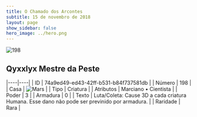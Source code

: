 ```yaml
---
title: O Chamado dos Arcontes
subtitle: 15 de novembro de 2018
layout: page
show_sidebar: false
hero_image: ../hero.png
---
```


![198](https://cdn.keyforgegame.com/media/card_front/pt/341_198_4QXQJ939VVQM_pt.png)

## Qyxxlyx Mestre da Peste

|----|----|
| ID | 74a9ed49-ed43-42ff-b531-b84f737581db |
| Número | 198 |
| Casa | ![Mars](https://archonarcana.com/images/thumb/d/de/Mars.png/22px-Mars.png "Marte") |
| Tipo | Criatura |
| Atributos | Marciano • Cientista |
| Poder | 3 |
| Armadura | 0 |
| Texto | Luta/Coleta: Cause 3D a cada criatura Humana. Esse dano não pode ser previnido por armadura. |
| Raridade | Rara |
